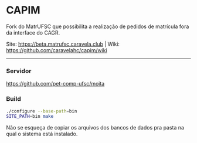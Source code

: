 CAPIM
=====

Fork do MatrUFSC que possibilita a realização de pedidos de matrícula fora da interface do CAGR.

Site: https://beta.matrufsc.caravela.club | Wiki:
https://github.com/caravelahc/capim/wiki

-----

### Servidor

https://github.com/pet-comp-ufsc/moita

### Build

```bash
./configure --base-path=bin
SITE_PATH=bin make
```

Não se esqueça de copiar os arquivos dos bancos de dados pra pasta na qual o sistema está instalado.
